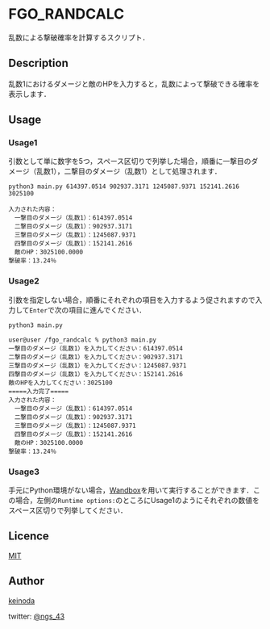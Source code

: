 FGO_RANDCALC
====

乱数による撃破確率を計算するスクリプト．

## Description

乱数1におけるダメージと敵のHPを入力すると，乱数によって撃破できる確率を表示します．

## Usage
### Usage1
引数として単に数字を5つ，スペース区切りで列挙した場合，順番に一撃目のダメージ（乱数1），二撃目のダメージ（乱数1）として処理されます．

```sh:code
python3 main.py 614397.0514 902937.3171 1245087.9371 152141.2616 3025100
```

```text:output
入力された内容：
　一撃目のダメージ（乱数1）：614397.0514
　二撃目のダメージ（乱数1）：902937.3171
　三撃目のダメージ（乱数1）：1245087.9371
　四撃目のダメージ（乱数1）：152141.2616
　敵のHP：3025100.0000
撃破率：13.24％
```
### Usage2
引数を指定しない場合，順番にそれぞれの項目を入力するよう促されますので入力して`Enter`で次の項目に進んでください．

```sh
python3 main.py
```

```text
user@user /fgo_randcalc % python3 main.py
一撃目のダメージ（乱数1）を入力してください：614397.0514
二撃目のダメージ（乱数1）を入力してください：902937.3171
三撃目のダメージ（乱数1）を入力してください：1245087.9371
四撃目のダメージ（乱数1）を入力してください：152141.2616
敵のHPを入力してください：3025100
=====入力完了=====
入力された内容：
　一撃目のダメージ（乱数1）：614397.0514
　二撃目のダメージ（乱数1）：902937.3171
　三撃目のダメージ（乱数1）：1245087.9371
　四撃目のダメージ（乱数1）：152141.2616
　敵のHP：3025100.0000
撃破率：13.24％
```

### Usage3

手元にPython環境がない場合，[Wandbox](https://wandbox.org/permlink/zuRW0fpIjM4JU0Kh)を用いて実行することができます．この場合，左側の`Runtime options:`のところにUsage1のようにそれぞれの数値をスペース区切りで列挙してください．

## Licence

[MIT](https://github.com/tcnksm/tool/blob/master/LICENCE)

## Author

[keinoda](https://github.com/keinoda)

twitter: [@ngs_43](https://twitter.com/ngs_43)